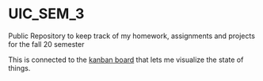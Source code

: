 # UIC_SEM_3
Public Repository to keep track of my homework, assignments and projects for the fall 20 semester

This is connected to the [kanban board](https://github.com/users/benza613/projects/1) that lets me visualize the state of things. 
